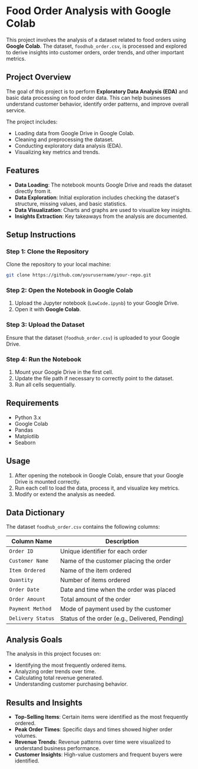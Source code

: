 # **Food Order Analysis with Google Colab**

This project involves the analysis of a dataset related to food orders using **Google Colab**. The dataset, `foodhub_order.csv`, is processed and explored to derive insights into customer orders, order trends, and other important metrics.

## **Project Overview**

The goal of this project is to perform **Exploratory Data Analysis (EDA)** and basic data processing on food order data. This can help businesses understand customer behavior, identify order patterns, and improve overall service.

The project includes:

- Loading data from Google Drive in Google Colab.
- Cleaning and preprocessing the dataset.
- Conducting exploratory data analysis (EDA).
- Visualizing key metrics and trends.

## **Features**

- **Data Loading**: The notebook mounts Google Drive and reads the dataset directly from it.
- **Data Exploration**: Initial exploration includes checking the dataset's structure, missing values, and basic statistics.
- **Data Visualization**: Charts and graphs are used to visualize key insights.
- **Insights Extraction**: Key takeaways from the analysis are documented.

## **Setup Instructions**

### **Step 1: Clone the Repository**
Clone the repository to your local machine:

```bash
git clone https://github.com/yourusername/your-repo.git
```

### **Step 2: Open the Notebook in Google Colab**

1. Upload the Jupyter notebook (`LowCode.ipynb`) to your Google Drive.
2. Open it with **Google Colab**.

### **Step 3: Upload the Dataset**
Ensure that the dataset (`foodhub_order.csv`) is uploaded to your Google Drive.

### **Step 4: Run the Notebook**
1. Mount your Google Drive in the first cell.
2. Update the file path if necessary to correctly point to the dataset.
3. Run all cells sequentially.

## **Requirements**

- Python 3.x
- Google Colab
- Pandas
- Matplotlib
- Seaborn

## **Usage**

1. After opening the notebook in Google Colab, ensure that your Google Drive is mounted correctly.
2. Run each cell to load the data, process it, and visualize key metrics.
3. Modify or extend the analysis as needed.

## **Data Dictionary**

The dataset `foodhub_order.csv` contains the following columns:

| Column Name       | Description                                   |
|-------------------|-----------------------------------------------|
| `Order ID`        | Unique identifier for each order              |
| `Customer Name`   | Name of the customer placing the order        |
| `Item Ordered`    | Name of the item ordered                      |
| `Quantity`        | Number of items ordered                       |
| `Order Date`      | Date and time when the order was placed       |
| `Order Amount`    | Total amount of the order                     |
| `Payment Method`  | Mode of payment used by the customer          |
| `Delivery Status` | Status of the order (e.g., Delivered, Pending)|

## **Analysis Goals**

The analysis in this project focuses on:

- Identifying the most frequently ordered items.
- Analyzing order trends over time.
- Calculating total revenue generated.
- Understanding customer purchasing behavior.

## **Results and Insights**

- **Top-Selling Items**: Certain items were identified as the most frequently ordered.
- **Peak Order Times**: Specific days and times showed higher order volumes.
- **Revenue Trends**: Revenue patterns over time were visualized to understand business performance.
- **Customer Insights**: High-value customers and frequent buyers were identified.


